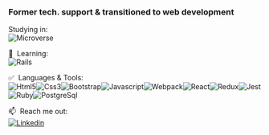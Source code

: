 
### Former tech. support & transitioned to web development

Studying in:  
![Microverse](https://img.shields.io/badge/Microverse-blueviolet?style=for-the-badge&logo=appveyor)


:triangular_ruler: &nbsp;Learning:   
![Rails](https://img.shields.io/badge/Ruby_on_Rails-CC0000?style=for-the-badge&logo=ruby-on-rails&logoColor=white)


:white_check_mark: &nbsp;Languages & Tools:  
![Html5](https://img.shields.io/badge/HTML5-E34F26?style=for-the-badge&logo=html5&logoColor=white)![Css3](https://img.shields.io/badge/CSS-239120?&style=for-the-badge&logo=css3&logoColor=white)![Bootstrap](https://img.shields.io/badge/Bootstrap-563D7C?style=for-the-badge&logo=bootstrap&logoColor=white)![Javascript](https://img.shields.io/badge/JavaScript-F7DF1E?style=for-the-badge&logo=javascript&logoColor=black)![Webpack](https://img.shields.io/badge/Webpack-8DD6F9?style=for-the-badge&logo=Webpack&logoColor=white)![React](https://img.shields.io/badge/React-20232A?style=for-the-badge&logo=react&logoColor=61DAFB)![Redux](https://img.shields.io/badge/Redux-593D88?style=for-the-badge&logo=redux&logoColor=white)![Jest](https://img.shields.io/badge/Jest-C21325?style=for-the-badge&logo=jest&logoColor=white)![Ruby](https://img.shields.io/badge/Ruby-CC342D?style=for-the-badge&logo=ruby&logoColor=white)![PostgreSql](https://img.shields.io/badge/PostgreSQL-316192?style=for-the-badge&logo=postgresql&logoColor=white)


📫  &nbsp;Reach me out:  
[![Linkedin](https://img.shields.io/badge/LinkedIn-0077B5?style=for-the-badge&logo=linkedin&logoColor=white)](https://www.linkedin.com/in/yigitmersin)
<!--
- 🤔 I’m looking for help with ...
- 👯 I’m currently collaborating with pair programming in Microverse
- ⚡ Fun fact: ...
-->






